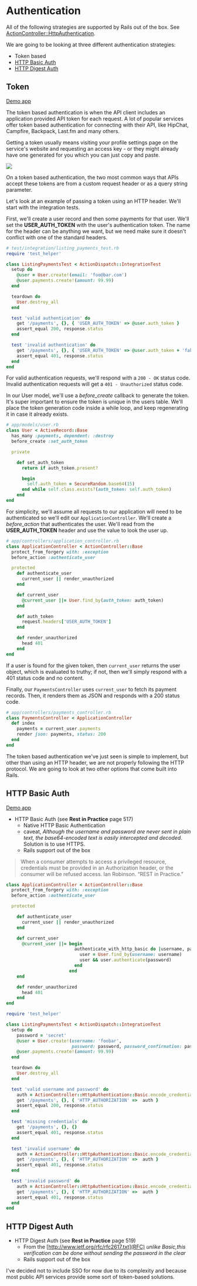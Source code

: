 # Authentication

All of the following strategies are supported by Rails out of the box. See [ActionController::HttpAuthentication](https://github.com/rails/rails/blob/master/actionpack/lib/action_controller/metal/http_authentication.rb).

We are going to be looking at three different authentication strategies:

* Token based
* [HTTP Basic Auth](http://guides.rubyonrails.org/action_controller_overview.html#http-authentications)
* [HTTP Digest Auth](http://guides.rubyonrails.org/action_controller_overview.html#http-authentications)

## Token

[Demo app](https://github.com/codeschool/BananaPodcast/tree/token_based_authentication)

The token based authentication is when the API client includes an application provided API token for each request. A lot of popular services offer token based authentication for connecting with their API, like HipChat, Campfire, Backpack, Last.fm and many others.

Getting a token usually means visiting your profile settings page on the service's website and requesting an access key - or they might already have one generated for you which you can just copy and paste.

![](https://www.evernote.com/shard/s37/sh/70286f99-4f35-45f3-acb1-c796eed11de7/9b1d50385934d58541afa47d95654bdb/deep/0/Backpack--Your-user-settings.png)

On a token based authentication, the two most common ways that APIs accept these tokens are from a custom request header or as a query string parameter.

Let's look at an example of passing a token using an HTTP header. We'll start with the integration tests.

First, we'll create a user record and then some payments for that user. We'll set the **USER_AUTH_TOKEN** with the user's authentication token. The name for the header can be anything we want, but we need make sure it doesn't conflict with one of the standard headers.

```ruby
# test/integration/listing_payments_test.rb
require 'test_helper'

class ListingPaymentsTest < ActionDispatch::IntegrationTest
  setup do
    @user = User.create!(email: 'foo@bar.com')
    @user.payments.create!(amount: 99.99)
  end

  teardown do
    User.destroy_all
  end

  test 'valid authentication' do
    get '/payments', {}, { 'USER_AUTH_TOKEN' => @user.auth_token }
    assert_equal 200, response.status
  end

  test 'invalid authentication' do
    get '/payments', {}, { 'USER_AUTH_TOKEN' => @user.auth_token + 'fake' }
    assert_equal 401, response.status
  end
end
```

For valid authentication requests, we'll respond with a `200 - OK` status code. Invalid authentication requests will get a `401 - Unauthorized` status code.

In our User model, we'll use a *before_create* callback to generate the token. It's super important to ensure the token is unique in the users table. We'll place the token generation code inside a while loop, and keep regenerating it in case it already exists.

```ruby
# app/models/user.rb
class User < ActiveRecord::Base
  has_many :payments, dependent: :destroy
  before_create :set_auth_token

  private

    def set_auth_token
      return if auth_token.present?

      begin
        self.auth_token = SecureRandom.base64(15)
      end while self.class.exists?(auth_token: self.auth_token)
    end
end
```

For simplicity, we'll assume all requests to our application will need to be authenticated so we'll edit our `ApplicationController`. We'll create a *before_action* that authenticates the user. We'll read from the **USER_AUTH_TOKEN** header and use the value to look the user up.

```ruby
# app/controllers/application_controller.rb
class ApplicationController < ActionController::Base
  protect_from_forgery with: :exception
  before_action :authenticate_user

  protected
    def authenticate_user
      current_user || render_unauthorized
    end

    def current_user
      @current_user ||= User.find_by(auth_token: auth_token)
    end

    def auth_token
      request.headers['USER_AUTH_TOKEN']
    end

    def render_unauthorized
      head 401
    end
end
```

If a user is found for the given token, then `current_user` returns the user object, which is evaluated to truthy; if not, then we'll simply respond with a 401 status code and no content.

Finally, our `PaymentsController` uses `current_user` to fetch its payment records. Then, it renders them as JSON and responds with a 200 status code.

```ruby
# app/controllers/payments_controller.rb
class PaymentsController < ApplicationController
  def index
    payments = current_user.payments
    render json: payments, status: 200
  end
end
```

The token based authentication we've just seen is simple to implement, but other than using an HTTP header, we are not properly following the HTTP protocol. We are going to look at two other options that come built into Rails.

## HTTP Basic Auth

[Demo app](https://github.com/codeschool/BananaPodcast/tree/http_basic_auth)
    
* HTTP Basic Auth (see **Rest in Practice** page 517)
    * Native HTTP Basic Authentication
    * caveat, *Although the username and password are never sent in plain text, the base64-encoded text is easily intercepted and decoded*. Solution is to use HTTPS.
    * Rails support out of the box

> When a consumer attempts to access a privileged resource, credentials must be provided in an Authorization header, or the consumer will be refused access. Ian Robinson. “REST in Practice.”

```ruby
class ApplicationController < ActionController::Base
  protect_from_forgery with: :exception
  before_action :authenticate_user

  protected

    def authenticate_user
      current_user || render_unauthorized
    end

    def current_user
      @current_user ||= begin
                          authenticate_with_http_basic do |username, password|
                            user = User.find_by(username: username)
                            user && user.authenticate(password)
                          end
                        end
    end

    def render_unauthorized
      head 401
    end
end
```

```ruby
require 'test_helper'

class ListingPaymentsTest < ActionDispatch::IntegrationTest
  setup do
    password = 'secret'
    @user = User.create!(username: 'foobar',
                         password: password, password_confirmation: password)
    @user.payments.create!(amount: 99.99)
  end

  teardown do
    User.destroy_all
  end

  test 'valid username and password' do
    auth = ActionController::HttpAuthentication::Basic.encode_credentials(@user.username, @user.password)
    get '/payments', {}, { 'HTTP_AUTHORIZATION' =>  auth }
    assert_equal 200, response.status
  end

  test 'missing credentials' do
    get '/payments', {}, {}
    assert_equal 401, response.status
  end

  test 'invalid username' do
    auth = ActionController::HttpAuthentication::Basic.encode_credentials('', @user.password)
    get '/payments', {}, { 'HTTP_AUTHORIZATION' =>  auth }
    assert_equal 401, response.status
  end

  test 'invalid password' do
    auth = ActionController::HttpAuthentication::Basic.encode_credentials(@user.username, '')
    get '/payments', {}, { 'HTTP_AUTHORIZATION' =>  auth }
    assert_equal 401, response.status
  end
end
```

## HTTP Digest Auth

* HTTP Digest Auth (see **Rest in Practice** page 519)
    * From the [http://www.ietf.org/rfc/rfc2617.txt](RFC) *unlike Basic,this verification can be done without sending the password in the clear*
    * Rails support out of the box


I've decided not to include SSO for now due to its complexity and because most public API services provide some sort of token-based solutions.
